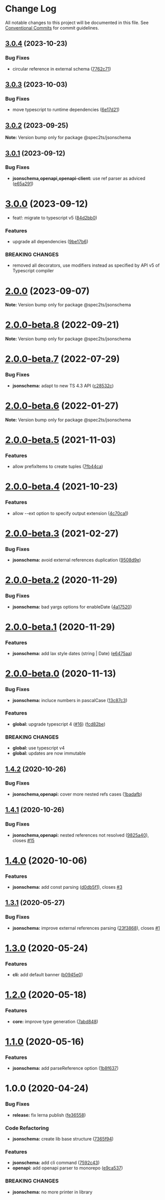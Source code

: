 # Change Log

All notable changes to this project will be documented in this file.
See [Conventional Commits](https://conventionalcommits.org) for commit guidelines.

## [3.0.4](https://github.com/touchifyapp/spec2ts/compare/@spec2ts/jsonschema@3.0.3...@spec2ts/jsonschema@3.0.4) (2023-10-23)


### Bug Fixes

* circular reference in external schema ([7762c71](https://github.com/touchifyapp/spec2ts/commit/7762c712a0cdffa2d0a12852979c9f33be645207))





## [3.0.3](https://github.com/touchifyapp/spec2ts/compare/@spec2ts/jsonschema@3.0.2...@spec2ts/jsonschema@3.0.3) (2023-10-03)


### Bug Fixes

* move typescript to runtime dependencies ([6e17d21](https://github.com/touchifyapp/spec2ts/commit/6e17d21187ee6d8af226a92595d6c93df04db2ea))





## [3.0.2](https://github.com/touchifyapp/spec2ts/compare/@spec2ts/jsonschema@3.0.1...@spec2ts/jsonschema@3.0.2) (2023-09-25)

**Note:** Version bump only for package @spec2ts/jsonschema





## [3.0.1](https://github.com/touchifyapp/spec2ts/compare/@spec2ts/jsonschema@3.0.0...@spec2ts/jsonschema@3.0.1) (2023-09-12)


### Bug Fixes

* **jsonschema,openapi,openapi-client:** use ref parser as adviced ([e65a291](https://github.com/touchifyapp/spec2ts/commit/e65a2919f9d37ffdea773132dd906fca11b6240b))





# [3.0.0](https://github.com/touchifyapp/spec2ts/compare/@spec2ts/jsonschema@2.0.0...@spec2ts/jsonschema@3.0.0) (2023-09-12)


* feat!: migrate to typescript v5 ([84d2bb0](https://github.com/touchifyapp/spec2ts/commit/84d2bb0719f63dbff334bf8ba83b89501e18aeff))


### Features

* upgrade all dependencies ([9be17b6](https://github.com/touchifyapp/spec2ts/commit/9be17b69e2bd5d910bbaa88d4e2f161628fa4135))


### BREAKING CHANGES

* removed all decorators, use modifiers instead as specified by API v5 of Typescript compiler





# [2.0.0](https://github.com/touchifyapp/spec2ts/compare/@spec2ts/jsonschema@2.0.0-beta.8...@spec2ts/jsonschema@2.0.0) (2023-09-07)

**Note:** Version bump only for package @spec2ts/jsonschema





# [2.0.0-beta.8](https://github.com/touchifyapp/spec2ts/compare/@spec2ts/jsonschema@2.0.0-beta.7...@spec2ts/jsonschema@2.0.0-beta.8) (2022-09-21)

**Note:** Version bump only for package @spec2ts/jsonschema





# [2.0.0-beta.7](https://github.com/touchifyapp/spec2ts/compare/@spec2ts/jsonschema@2.0.0-beta.6...@spec2ts/jsonschema@2.0.0-beta.7) (2022-07-29)


### Bug Fixes

* **jsonschema:** adapt to new TS 4.3 API ([c28532c](https://github.com/touchifyapp/spec2ts/commit/c28532c21643eda990abf8833c2027eb0a27a6a5))





# [2.0.0-beta.6](https://github.com/touchifyapp/spec2ts/compare/@spec2ts/jsonschema@2.0.0-beta.5...@spec2ts/jsonschema@2.0.0-beta.6) (2022-01-27)

**Note:** Version bump only for package @spec2ts/jsonschema





# [2.0.0-beta.5](https://github.com/touchifyapp/spec2ts/compare/@spec2ts/jsonschema@2.0.0-beta.4...@spec2ts/jsonschema@2.0.0-beta.5) (2021-11-03)


### Features

* allow prefixItems to create tuples ([7fb44ca](https://github.com/touchifyapp/spec2ts/commit/7fb44ca88c14623392f1d6076b390370da9e0a69))





# [2.0.0-beta.4](https://github.com/touchifyapp/spec2ts/compare/@spec2ts/jsonschema@2.0.0-beta.3...@spec2ts/jsonschema@2.0.0-beta.4) (2021-10-23)


### Features

* allow --ext option to specify output extension ([4c70ca1](https://github.com/touchifyapp/spec2ts/commit/4c70ca13f3fc12ce1fd16c0430c7f90f90b0ed64))





# [2.0.0-beta.3](https://github.com/touchifyapp/spec2ts/compare/@spec2ts/jsonschema@2.0.0-beta.2...@spec2ts/jsonschema@2.0.0-beta.3) (2021-02-27)


### Bug Fixes

* **jsonschema:** avoid external references duplication ([9508d9e](https://github.com/touchifyapp/spec2ts/commit/9508d9eee0ae19523d03a2874bad73808ec5bf71))





# [2.0.0-beta.2](https://github.com/touchifyapp/spec2ts/compare/@spec2ts/jsonschema@2.0.0-beta.1...@spec2ts/jsonschema@2.0.0-beta.2) (2020-11-29)


### Bug Fixes

* **jsonschema:** bad yargs options for enableDate ([4a17520](https://github.com/touchifyapp/spec2ts/commit/4a17520cbc95c18354860750da1e3344dd66865f))





# [2.0.0-beta.1](https://github.com/touchifyapp/spec2ts/compare/@spec2ts/jsonschema@2.0.0-beta.0...@spec2ts/jsonschema@2.0.0-beta.1) (2020-11-29)


### Features

* **jsonschema:** add lax style dates (string | Date) ([e6475aa](https://github.com/touchifyapp/spec2ts/commit/e6475aa84d0330457c91e2d0e32911ce66135cec))





# [2.0.0-beta.0](https://github.com/touchifyapp/spec2ts/compare/@spec2ts/jsonschema@1.4.2...@spec2ts/jsonschema@2.0.0-beta.0) (2020-11-13)


### Bug Fixes

* **jsonschema:** incluce numbers in pascalCase ([13c87c3](https://github.com/touchifyapp/spec2ts/commit/13c87c3d5d5a7c550e46d9cddfc9de617c6263b6))


### Features

* **global:** upgrade typescript 4 ([#16](https://github.com/touchifyapp/spec2ts/issues/16)) ([fcd82be](https://github.com/touchifyapp/spec2ts/commit/fcd82be93be3986a2f723680f1c52818eb7ba1bc))


### BREAKING CHANGES

* **global:** use typescript v4
* **global:** updates are now immutable





## [1.4.2](https://github.com/touchifyapp/spec2ts/compare/@spec2ts/jsonschema@1.4.1...@spec2ts/jsonschema@1.4.2) (2020-10-26)


### Bug Fixes

* **jsonschema,openapi:** cover more nested refs cases ([1badafb](https://github.com/touchifyapp/spec2ts/commit/1badafbe0865a186ef5fc92bfc0ab5b334d4fa6e))





## [1.4.1](https://github.com/touchifyapp/spec2ts/compare/@spec2ts/jsonschema@1.4.0...@spec2ts/jsonschema@1.4.1) (2020-10-26)


### Bug Fixes

* **jsonschema,openapi:** nested references not resolved ([9825a40](https://github.com/touchifyapp/spec2ts/commit/9825a405630c101e7a70452ce3a18e02ccad9ce8)), closes [#15](https://github.com/touchifyapp/spec2ts/issues/15)





# [1.4.0](https://github.com/touchifyapp/spec2ts/compare/@spec2ts/jsonschema@1.3.1...@spec2ts/jsonschema@1.4.0) (2020-10-06)


### Features

* **jsonschema:** add const parsing ([d0db5f1](https://github.com/touchifyapp/spec2ts/commit/d0db5f1dac8a020a99407a942c3a39abc3a89a48)), closes [#3](https://github.com/touchifyapp/spec2ts/issues/3)





## [1.3.1](https://github.com/touchifyapp/spec2ts/compare/@spec2ts/jsonschema@1.3.0...@spec2ts/jsonschema@1.3.1) (2020-05-27)


### Bug Fixes

* **jsonschema:** improve external references parsing ([23f3868](https://github.com/touchifyapp/spec2ts/commit/23f3868980a78ad880237dfdff829e7b3e5a4d6e)), closes [#1](https://github.com/touchifyapp/spec2ts/issues/1)





# [1.3.0](https://github.com/touchifyapp/spec2ts/compare/@spec2ts/jsonschema@1.2.0...@spec2ts/jsonschema@1.3.0) (2020-05-24)


### Features

* **cli:** add default banner ([b0945e0](https://github.com/touchifyapp/spec2ts/commit/b0945e08b2c1da4dc494dca1890d491768a13e60))





# [1.2.0](https://github.com/touchifyapp/spec2ts/compare/@spec2ts/jsonschema@1.1.0...@spec2ts/jsonschema@1.2.0) (2020-05-18)


### Features

* **core:** improve type generation ([7abd848](https://github.com/touchifyapp/spec2ts/commit/7abd84800ce27d81a7868d4ec0a67f28bf26b355))





# [1.1.0](https://github.com/touchifyapp/spec2ts/compare/@spec2ts/jsonschema@1.0.0...@spec2ts/jsonschema@1.1.0) (2020-05-16)


### Features

* **jsonschema:** add parseReference option ([1b8f637](https://github.com/touchifyapp/spec2ts/commit/1b8f637725bc3e4a4499656d5dbd213ddaecd860))





# 1.0.0 (2020-04-24)


### Bug Fixes

* **release:** fix lerna publish ([fe36558](https://github.com/touchifyapp/spec2ts/commit/fe36558a1a2742e2e3d99aa08061ab9be0cf03f2))


### Code Refactoring

* **jsonschema:** create lib base structure ([7365f94](https://github.com/touchifyapp/spec2ts/commit/7365f94ae0d32a3ef427dce02891c602f98a5edc))


### Features

* **jsonschema:** add cli command ([7592c43](https://github.com/touchifyapp/spec2ts/commit/7592c439be99fabb97cc270aa7a09794ee86f738))
* **openapi:** add openapi parser to monorepo ([e9ca537](https://github.com/touchifyapp/spec2ts/commit/e9ca5375e2692f909d32eacae653f918cd348040))


### BREAKING CHANGES

* **jsonschema:** no more printer in library
